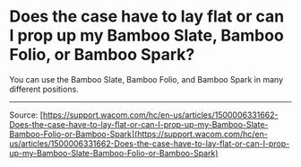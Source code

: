 # Does the case have to lay flat or can I prop up my Bamboo Slate, Bamboo Folio, or Bamboo Spark?

You can use the Bamboo Slate, Bamboo Folio, and Bamboo Spark in many different positions.

---
Source: [https://support.wacom.com/hc/en-us/articles/1500006331662-Does-the-case-have-to-lay-flat-or-can-I-prop-up-my-Bamboo-Slate-Bamboo-Folio-or-Bamboo-Spark](https://support.wacom.com/hc/en-us/articles/1500006331662-Does-the-case-have-to-lay-flat-or-can-I-prop-up-my-Bamboo-Slate-Bamboo-Folio-or-Bamboo-Spark)
